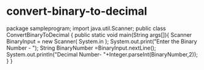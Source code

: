 # convert-binary-to-decimal
package sampleprogram;
import java.util.Scanner;
public class ConvertBinaryToDecimal {
public static void main(String args[]){
Scanner BinaryInput = new Scanner( System.in );
System.out.print("Enter the Binary Number - ");
String BinaryNumber =BinaryInput.nextLine();
System.out.println("Decimal Number- "+Integer.parseInt(BinaryNumber,2));
}
}
